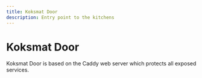 ```yaml
---
title: Koksmat Door
description: Entry point to the kitchens
---
```

#

# Koksmat Door

Koksmat Door is based on the Caddy web server which protects all exposed services.